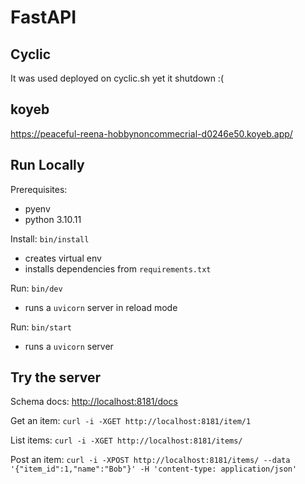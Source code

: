 # FastAPI

## Cyclic

It was used deployed on cyclic.sh yet it shutdown :(

## koyeb

https://peaceful-reena-hobbynoncommecrial-d0246e50.koyeb.app/

## Run Locally

Prerequisites:

- pyenv
- python 3.10.11

Install: `bin/install`

- creates virtual env
- installs dependencies from `requirements.txt`

Run: `bin/dev`

- runs a `uvicorn` server in reload mode

Run: `bin/start`

- runs a `uvicorn` server

## Try the server

Schema docs: [http://localhost:8181/docs](http://localhost:8181/docs)

Get an item:
`curl -i -XGET http://localhost:8181/item/1`

List items:
`curl -i -XGET http://localhost:8181/items/`

Post an item:
`curl -i -XPOST http://localhost:8181/items/ --data '{"item_id":1,"name":"Bob"}' -H 'content-type: application/json'`


